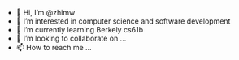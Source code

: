 - 👋 Hi, I’m @zhimw
- 👀 I’m interested in computer science and software development
- 🌱 I’m currently learning Berkely cs61b
- 💞️ I’m looking to collaborate on ...
- 📫 How to reach me ...

<!---
zhimw/zhimw is a ✨ special ✨ repository because its `README.md` (this file) appears on your GitHub profile.
You can click the Preview link to take a look at your changes.
--->
